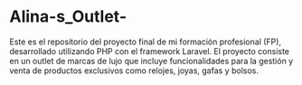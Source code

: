# Alina-s_Outlet-
Este es el repositorio del proyecto final de mi formación profesional (FP), desarrollado utilizando PHP con el framework Laravel. El proyecto consiste en un outlet de marcas de lujo que incluye funcionalidades para la gestión y venta de productos exclusivos como relojes, joyas, gafas y bolsos.
